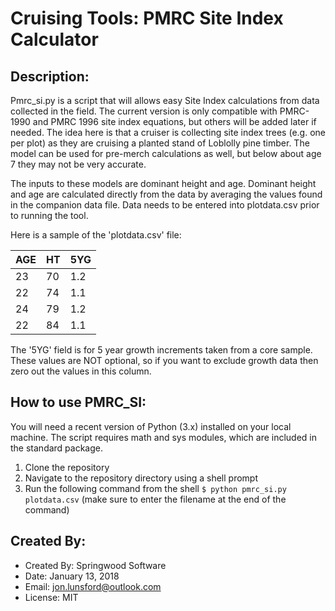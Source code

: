 # Cruising Tools:  PMRC Site Index Calculator

## Description:
Pmrc_si.py is a script that will allows easy Site Index calculations from data collected in the field.
The current version is only compatible with PMRC-1990 and PMRC 1996 site index equations, but
others will be added later if needed.  The idea here is that a cruiser is collecting site index
trees (e.g. one per plot) as they are cruising a planted stand of Loblolly pine timber.  The model
can be used for pre-merch calculations as well, but below about age 7 they may not be very accurate.

The inputs to these models are dominant height and age.
Dominant height and age are calculated directly from the data by averaging the values found in the
companion data file.  Data needs to be entered into plotdata.csv prior to running the tool.

Here is a sample of the 'plotdata.csv' file:

AGE | HT | 5YG
--- | -- | ---
23  | 70 | 1.2
22  | 74 | 1.1
24  | 79 | 1.2
22  | 84 | 1.1

The '5YG' field is for 5 year growth increments taken from a core sample.  These values are NOT optional, so
if you want to exclude growth data then zero out the values in this column.

## How to use PMRC_SI:
You will need a recent version of Python (3.x) installed on your local machine.
The script requires math and sys modules, which are included in the standard package.

1.  Clone the repository
2.  Navigate to the repository directory using a shell prompt
3.  Run the following command from the shell
	`
	$ python pmrc_si.py plotdata.csv
	`
	(make sure to enter the filename at the end of the command)
	
## Created By:
* Created By:    Springwood Software
* Date:          January 13, 2018
* Email:         jon.lunsford@outlook.com
* License:       MIT